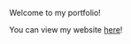 Welcome to my portfolio!

You can view my website [here](https://austinsreactportfolio.netlify.app/)!
